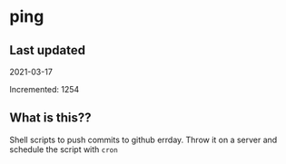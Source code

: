 # ping

## Last updated
2021-03-17

Incremented: 1254

## What is this??
Shell scripts to push commits to github errday. Throw it on a server and schedule the script with `cron`
